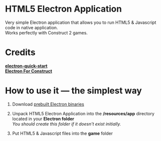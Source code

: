 # HTML5 Electron Application
Very simple Electron application that allows you to run HTML5 &amp; Javascript code in native application.  
Works perfectly with Construct 2 games.

# Credits
**[electron-quick-start](https://github.com/electron/electron-quick-start)**  
**[Electron For Construct](https://github.com/ElectronForConstruct)**

# How to use it — the simplest way
1) Download [prebuilt Electron binaries](https://github.com/electron/electron/releases)  
  
2) Unpack HTML5 Electron Application into the **/resources/app** directory located in your **Electron folder**  
*You should create this folder if it doesn't exist initially.*
  
3) Put HTML5 & Javascript files into the **game** folder

